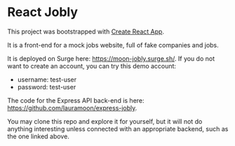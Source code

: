# React Jobly

This project was bootstrapped with [Create React App](https://github.com/facebook/create-react-app).

It is a front-end for a mock jobs website, full of fake companies and jobs.

It is deployed on Surge here: https://moon-jobly.surge.sh/. If you do not want to create an account, you can try this demo account:

- username: test-user
- password: test-user

The code for the Express API back-end is here: https://github.com/lauramoon/express-jobly.

You may clone this repo and explore it for yourself, but it will not do anything interesting unless connected with an appropriate backend, such as the one linked above.
